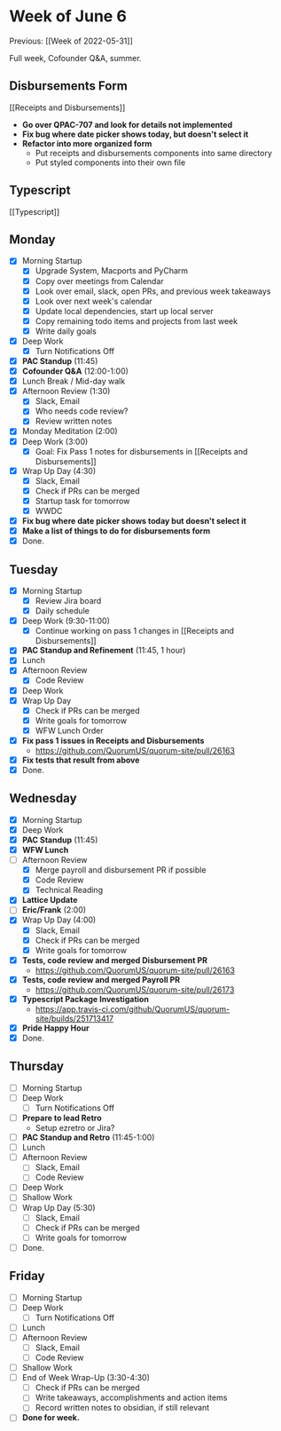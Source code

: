 # Week of June 6
Previous: [[Week of 2022-05-31]]

Full week, Cofounder Q&A, summer.

## Disbursements Form
[[Receipts and Disbursements]]
 - **Go over QPAC-707 and  look for details not implemented**
 - **Fix bug where date picker shows today, but doesn't select it**
 - **Refactor into more organized form**
	 - Put receipts and disbursements components into same directory
	 - Put styled components into their own file

## Typescript
[[Typescript]]

## Monday
- [x] Morning Startup
	- [x] Upgrade System, Macports and PyCharm
	- [x] Copy over meetings from Calendar
	- [x] Look over email, slack, open PRs, and previous week takeaways
	- [x] Look over next week's calendar
	- [x] Update local dependencies, start up local server
	- [x] Copy remaining todo items and projects from last week
	- [x] Write daily goals
- [x] Deep Work
	- [x] Turn Notifications Off
- [x] **PAC Standup** (11:45)
- [x] **Cofounder Q&A** (12:00-1:00)
- [x] Lunch Break / Mid-day walk
- [x] Afternoon Review (1:30)
	- [x] Slack, Email
	- [x] Who needs code review?
	- [x] Review written notes
- [x] Monday Meditation (2:00)
- [x] Deep Work (3:00)
	- [x] Goal: Fix Pass 1 notes for disbursements in [[Receipts and Disbursements]]
- [x] Wrap Up Day (4:30)
	- [x] Slack, Email
	- [x] Check if PRs can be merged
	- [x] Startup task for tomorrow
	- [x] WWDC
- [x] **Fix bug where date picker shows today but doesn't select it**
- [x] **Make a list of things to do for disbursements form**
- [x] Done.

## Tuesday
- [x] Morning Startup
	- [x] Review Jira board
	- [x] Daily schedule
- [x] Deep Work (9:30-11:00)
	- [x] Continue working on pass 1 changes in [[Receipts and Disbursements]]
- [x] **PAC Standup and Refinement** (11:45, 1 hour)
- [x] Lunch
- [x] Afternoon Review
	- [x] Code Review
- [x] Deep Work
- [x] Wrap Up Day
	- [x] Check if PRs can be merged
	- [x] Write goals for tomorrow
	- [x] WFW Lunch Order
- [x] **Fix pass 1 issues in Receipts and Disbursements**
	- https://github.com/QuorumUS/quorum-site/pull/26163
- [x] **Fix tests that result from above**
- [x] Done.

## Wednesday
- [x] Morning Startup
- [x] Deep Work
- [x] **PAC Standup** (11:45)
- [x] **WFW Lunch**
- [ ] Afternoon Review
	- [x] Merge payroll and disbursement PR if possible
	- [x] Code Review
	- [x] Technical Reading
- [x] **Lattice Update**
- [ ] **Eric/Frank** (2:00)
- [x] Wrap Up Day (4:00)
	- [x] Slack, Email
	- [x] Check if PRs can be merged
	- [x] Write goals for tomorrow
- [x] **Tests, code review and merged Disbursement PR**
	- https://github.com/QuorumUS/quorum-site/pull/26163
- [x] **Tests, code review and merged Payroll PR**
	- https://github.com/QuorumUS/quorum-site/pull/26173
- [x] **Typescript Package Investigation**
	- https://app.travis-ci.com/github/QuorumUS/quorum-site/builds/251713417
- [x] **Pride Happy Hour**
- [x] Done.

## Thursday
 - [ ] Morning Startup
 - [ ] Deep Work
	 - [ ] Turn Notifications Off
 - [ ] **Prepare to lead Retro**
	 - Setup ezretro or Jira?
 - [ ] **PAC Standup and Retro** (11:45-1:00)
 - [ ] Lunch
 - [ ] Afternoon Review
	 - [ ] Slack, Email
	 - [ ] Code Review
 - [ ] Deep Work
 - [ ] Shallow Work
 - [ ] Wrap Up Day (5:30)
	- [ ] Slack, Email
	- [ ] Check if PRs can be merged
	- [ ] Write goals for tomorrow
- [ ] Done.

## Friday
 - [ ] Morning Startup
 - [ ] Deep Work
	 - [ ] Turn Notifications Off
 - [ ] Lunch
 - [ ] Afternoon Review
	 - [ ] Slack, Email
	 - [ ] Code Review
 - [ ] Shallow Work
 - [ ] End of Week Wrap-Up (3:30-4:30)
	 - [ ] Check if PRs can be merged
	 - [ ] Write takeaways, accomplishments and action items
	 - [ ] Record written notes to obsidian, if still relevant
 - [ ] **Done for week.**